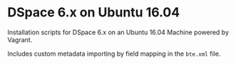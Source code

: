 # DSpace 6.x on Ubuntu 16.04

Installation scripts for DSpace 6.x on an Ubuntu 16.04 Machine powered by Vagrant.

Includes custom metadata importing by field mapping in the `bte.xml` file.
